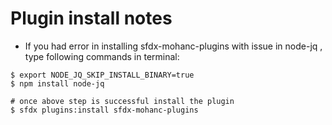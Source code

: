 # Plugin install notes

- If you had error in installing sfdx-mohanc-plugins with issue in node-jq , type following commands in terminal:


```
$ export NODE_JQ_SKIP_INSTALL_BINARY=true
$ npm install node-jq

# once above step is successful install the plugin
$ sfdx plugins:install sfdx-mohanc-plugins

```



